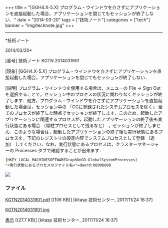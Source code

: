 ﻿+++
title = "[GGH4.X-5.X] プログラム・ウインドウを介さずにアプリケーションを直接起動した場合，アプリケーションを閉じてもセッションが終了しない．"
date = "2014-03-20"
tags = ["技術ノート"]
categories = ["tech"]
banner = "img/technote.jpg"
+++

-----------------------------------------------------------------------------------------------------------------------------

*技術ノート

2014/03/20*


[番号]
技術ノート KGTN 2014031901

[現象]
[GGH4.X-5.X]
プログラム・ウインドウを介さずにアプリケーションを直接起動した場合，アプリケーションを閉じてもセッションが終了しない．

[説明]
プログラム・ウインドウを使用する場合は，メニューの File → Sign Out
を選択することで，セッション中のプロセスの状況に関わりなくセッションが終了します．他方，プログラム・ウインドウを介さずにアプリケーションを直接起動した場合は，セッション中の
「GGに登録されたシステムプロセスを除く」
全てのプロセスが終了した時点でセッションが終了します．このため，起動したアプリケーションに関連するプロセスが，起動したアプリケーションの終了後も実行状態にある場合
（常駐プロセスとして残るなど）
，セッションが終了しません．このような場合は，起動したアプリケーションの終了後も実行状態にあるプロセスを，下記のレジストリの設定内容でシステムプロセスとして登録
（追加）
してください．なお，実行状態にあるプロセスは，クラスターマネージャーの
Processes タブで確認することが出来ます．

    [HKEY_LOCAL_MACHINESOFTWAREGraphOnGO-GlobalSystemProcesses]
    "<実行状態にあるプロセスのファイル名>"=dword:00000000

![](http://techreport.kitasp.net/attachments/download/3886/KGTN2014031901.jpg)


### ファイル

 
 


[KGTN2014031901.pdf](http://techreport.kitasp.net/attachments/download/3885/KGTN2014031901.pdf)
 [(106 KB)] [kitasp 技術センター, 2017/11/24
16:37]

[KGTN2014031901.jpg](http://techreport.kitasp.net/attachments/download/3886/KGTN2014031901.jpg)

[表示](http://techreport.kitasp.net/attachments/3886/KGTN2014031901.jpg "表示")
 [(27.7 KB)] [kitasp 技術センター, 2017/11/24
16:37]


 


 

